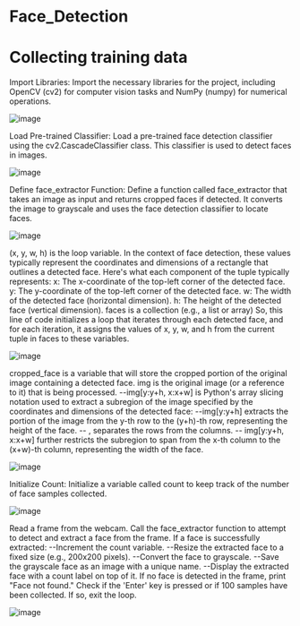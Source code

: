 # Face_Detection

# Collecting training data

Import Libraries: Import the necessary libraries for the project, including OpenCV (cv2) for computer vision tasks and NumPy (numpy) for numerical operations.

![image](https://github.com/neelay-16/Face_Detection/assets/135517502/a5c033e4-9929-4d13-959e-0c93bdc905bd)

Load Pre-trained Classifier: Load a pre-trained face detection classifier using the cv2.CascadeClassifier class. This classifier is used to detect faces in images.

![image](https://github.com/neelay-16/Face_Detection/assets/135517502/5ae81b56-d7ba-42c8-9f3f-9cbc06db8e1c)


Define face_extractor Function: Define a function called face_extractor that takes an image as input and returns cropped faces if detected. It converts the image to grayscale and uses the face detection classifier to locate faces.

![image](https://github.com/neelay-16/Face_Detection/assets/135517502/ebaaeeaf-2c09-4815-8376-cdd7953c75bf)

(x, y, w, h) is the loop variable. In the context of face detection, these values typically represent the coordinates and dimensions of a rectangle that outlines a detected face. Here's what each component of the tuple typically represents:
x: The x-coordinate of the top-left corner of the detected face.
y: The y-coordinate of the top-left corner of the detected face.
w: The width of the detected face (horizontal dimension).
h: The height of the detected face (vertical dimension).
faces is a collection (e.g., a list or array) 
So, this line of code initializes a loop that iterates through each detected face, and for each iteration, it assigns the values of x, y, w, and h from the current tuple in faces to these variables.

![image](https://github.com/neelay-16/Face_Detection/assets/135517502/8256c3a3-f1cd-4370-b214-d94526bae44d)


cropped_face is a variable that will store the cropped portion of the original image containing a detected face.
img is the original image (or a reference to it) that is being processed.
--img[y:y+h, x:x+w] is Python's array slicing notation used to extract a subregion of the image specified by the coordinates and dimensions of the detected face:
--img[y:y+h] extracts the portion of the image from the y-th row to the (y+h)-th row, representing the height of the face.
-- , separates the rows from the columns.
-- img[y:y+h, x:x+w] further restricts the subregion to span from the x-th column to the (x+w)-th column, representing the width of the face.

![image](https://github.com/neelay-16/Face_Detection/assets/135517502/ee088c3d-5454-48e9-ac65-5f6d37d49bbd)

Initialize Count: Initialize a variable called count to keep track of the number of face samples collected.

![image](https://github.com/neelay-16/Face_Detection/assets/135517502/b7147bf4-3ffe-4742-a0fa-3d8830d14f94)

Read a frame from the webcam.
Call the face_extractor function to attempt to detect and extract a face from the frame.
If a face is successfully extracted:
--Increment the count variable.
--Resize the extracted face to a fixed size (e.g., 200x200 pixels).
--Convert the face to grayscale.
--Save the grayscale face as an image with a unique name.
--Display the extracted face with a count label on top of it.
If no face is detected in the frame, print "Face not found."
Check if the 'Enter' key is pressed or if 100 samples have been collected. If so, exit the loop.

![image](https://github.com/neelay-16/Face_Detection/assets/135517502/ca68dca8-d7c8-4709-ad84-e92a9a67136d)














